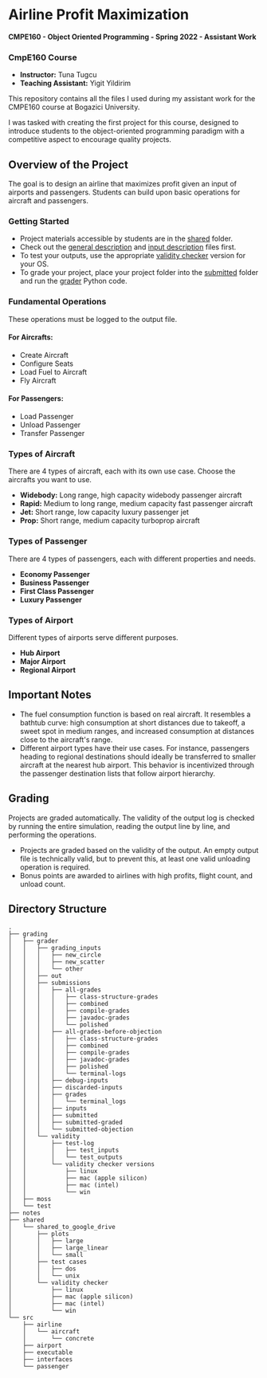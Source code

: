 # Airline Profit Maximization

**CMPE160 - Object Oriented Programming - Spring 2022 - Assistant Work**

### CmpE160 Course
- **Instructor:** Tuna Tugcu
- **Teaching Assistant:** Yigit Yildirim

This repository contains all the files I used during my assistant work for the CMPE160 course at Bogazici University.

I was tasked with creating the first project for this course, designed to introduce students to the object-oriented programming paradigm with a competitive aspect to encourage quality projects.

## Overview of the Project
The goal is to design an airline that maximizes profit given an input of airports and passengers. Students can build upon basic operations for aircraft and passengers.

### Getting Started
- Project materials accessible by students are in the [shared](./shared) folder.
- Check out the [general description](./shared/project_description.pdf) and [input description](./shared/inputs.pdf) files first.
- To test your outputs, use the appropriate [validity checker](./shared/shared_to_google_drive/validity%20checker) version for your OS.
- To grade your project, place your project folder into the [submitted](./grading/grader/submissions/submitted) folder and run the [grader](./grading/grader/submissions/grader.py) Python code.

### Fundamental Operations
These operations must be logged to the output file.

#### For Aircrafts:
- Create Aircraft
- Configure Seats
- Load Fuel to Aircraft
- Fly Aircraft

#### For Passengers:
- Load Passenger
- Unload Passenger
- Transfer Passenger

### Types of Aircraft
There are 4 types of aircraft, each with its own use case. Choose the aircrafts you want to use.

- **Widebody:** Long range, high capacity widebody passenger aircraft
- **Rapid:** Medium to long range, medium capacity fast passenger aircraft
- **Jet:** Short range, low capacity luxury passenger jet
- **Prop:** Short range, medium capacity turboprop aircraft

### Types of Passenger
There are 4 types of passengers, each with different properties and needs.

- **Economy Passenger**
- **Business Passenger**
- **First Class Passenger**
- **Luxury Passenger**

### Types of Airport
Different types of airports serve different purposes.

- **Hub Airport**
- **Major Airport**
- **Regional Airport**

## Important Notes
- The fuel consumption function is based on real aircraft. It resembles a bathtub curve: high consumption at short distances due to takeoff, a sweet spot in medium ranges, and increased consumption at distances close to the aircraft's range.
- Different airport types have their use cases. For instance, passengers heading to regional destinations should ideally be transferred to smaller aircraft at the nearest hub airport. This behavior is incentivized through the passenger destination lists that follow airport hierarchy.

## Grading
Projects are graded automatically. The validity of the output log is checked by running the entire simulation, reading the output line by line, and performing the operations.

- Projects are graded based on the validity of the output. An empty output file is technically valid, but to prevent this, at least one valid unloading operation is required.
- Bonus points are awarded to airlines with high profits, flight count, and unload count.

## Directory Structure

```
.
├── grading
│   ├── grader
│   │   ├── grading_inputs
│   │   │   ├── new_circle
│   │   │   ├── new_scatter
│   │   │   └── other
│   │   ├── out
│   │   ├── submissions
│   │   │   ├── all-grades
│   │   │   │   ├── class-structure-grades
│   │   │   │   ├── combined
│   │   │   │   ├── compile-grades
│   │   │   │   ├── javadoc-grades
│   │   │   │   └── polished
│   │   │   ├── all-grades-before-objection
│   │   │   │   ├── class-structure-grades
│   │   │   │   ├── combined
│   │   │   │   ├── compile-grades
│   │   │   │   ├── javadoc-grades
│   │   │   │   ├── polished
│   │   │   │   └── terminal-logs
│   │   │   ├── debug-inputs
│   │   │   ├── discarded-inputs
│   │   │   ├── grades
│   │   │   │   └── terminal_logs
│   │   │   ├── inputs
│   │   │   ├── submitted
│   │   │   ├── submitted-graded
│   │   │   └── submitted-objection
│   │   └── validity
│   │       ├── test-log
│   │       │   ├── test_inputs
│   │       │   └── test_outputs
│   │       └── validity checker versions
│   │           ├── linux
│   │           ├── mac (apple silicon)
│   │           ├── mac (intel)
│   │           └── win
│   ├── moss
│   └── test
├── notes
├── shared
│   └── shared_to_google_drive
│       ├── plots
│       │   ├── large
│       │   ├── large_linear
│       │   └── small
│       ├── test cases
│       │   ├── dos
│       │   └── unix
│       └── validity checker
│           ├── linux
│           ├── mac (apple silicon)
│           ├── mac (intel)
│           └── win
└── src
    ├── airline
    │   └── aircraft
    │       └── concrete
    ├── airport
    ├── executable
    ├── interfaces
    └── passenger
```
